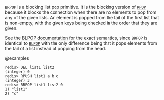 `BRPOP` is a blocking list pop primitive.
It is the blocking version of [`RPOP`](./rpop) because it blocks the connection when there
are no elements to pop from any of the given lists.
An element is popped from the tail of the first list that is non-empty, with the
given keys being checked in the order that they are given.

See the [BLPOP documentation][cb] for the exact semantics, since `BRPOP` is
identical to [`BLPOP`](./blpop) with the only difference being that it pops elements from
the tail of a list instead of popping from the head.

[cb]: /commands/blpop

@examples

```
redis> DEL list1 list2
(integer) 0
redis> RPUSH list1 a b c
(integer) 3
redis> BRPOP list1 list2 0
1) "list1"
2) "c"
```

